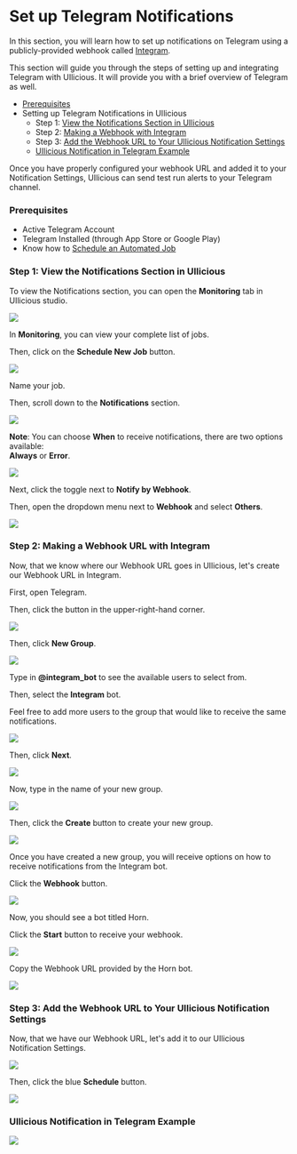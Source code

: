 # Set up Telegram Notifications

In this section, you will learn how to set up notifications on Telegram using a publicly-provided webhook called [Integram](https://integram.org/).

This section will guide you through the steps of setting up and integrating Telegram with UIlicious. It will provide you with a brief overview of Telegram as well.

* [Prerequisites](set-up-telegram-notifications.md#prerequisites)
* Setting up Telegram Notifications in UIlicious
  * Step 1: [View the Notifications Section in UIlicious](set-up-telegram-notifications.md#step-1-view-the-notifications-section-in-uilicious)
  * Step 2: [Making a Webhook with Integram](set-up-telegram-notifications.md#step-2-making-a-webhook-in-discord)&#x20;
  * Step 3: [Add the Webhook URL to Your UIlicious Notification Settings](set-up-telegram-notifications.md#step-3-add-the-webhook-url-to-your-uilicious-notification-settings)
  * [UIlicious Notification in Telegram Example](set-up-telegram-notifications.md#uilicious-notification-in-telegram-example)

Once you have properly configured your webhook URL and added it to your Notification Settings, UIlicious can send test run alerts to your Telegram channel.

### Prerequisites

* Active Telegram Account
* Telegram Installed (through App Store or Google Play)
* Know how to [Schedule an Automated Job](../)

### Step 1: View the Notifications Section in UIlicious

To view the Notifications section, you can open the **Monitoring** tab in UIlicious studio.

![](https://res.cloudinary.com/di7y5b6ed/image/upload/v1652652332/ui-licious/setting-up-notifications/monitoring-tab-active.png)

In **Monitoring**, you can view your complete list of jobs.

Then, click on the **Schedule New Job** button.

![](https://res.cloudinary.com/di7y5b6ed/image/upload/v1653413563/ui-licious/setting-up-notifications/scheduleajob\_c9hyqi.png)

Name your job.

Then, scroll down to the **Notifications** section.

![](https://res.cloudinary.com/di7y5b6ed/image/upload/v1652652712/ui-licious/setting-up-notifications/scroll-to-notifications-section.gif)

**Note**: You can choose **When** to receive notifications, there are two options available: \
**Always** or **Error**.

![](https://res.cloudinary.com/di7y5b6ed/image/upload/v1653501856/ui-licious/setting-up-notifications/telegram/when-to-receive-notifications.png)

Next, click the toggle next to **Notify by Webhook**.

Then, open the dropdown menu next to **Webhook** and select **Others**.



![](https://res.cloudinary.com/di7y5b6ed/image/upload/v1652652028/ui-licious/setting-up-notifications/toggle\_on\_webhooks.gif)

### Step 2: Making a Webhook URL with Integram

Now, that we know where our Webhook URL goes in UIlicious, let's create our Webhook URL in Integram.

First, open Telegram.

Then, click the button in the upper-right-hand corner.

![](https://res.cloudinary.com/di7y5b6ed/image/upload/v1653502479/ui-licious/setting-up-notifications/telegram/telegram-notif-0\_y07o7p.png)

Then, click **New Group**.&#x20;

![](https://res.cloudinary.com/di7y5b6ed/image/upload/v1653502479/ui-licious/setting-up-notifications/telegram/telegram-notif-1\_bqaeg6.png)

Type in **@integram\_bot** to see the available users to select from.

Then, select the **Integram** bot.&#x20;

Feel free to add more users to the group that would like to receive the same notifications.&#x20;

![](https://res.cloudinary.com/di7y5b6ed/image/upload/v1653502480/ui-licious/setting-up-notifications/telegram/telegram-notif-2\_h8j2qh.png)

Then, click **Next**.

![](https://res.cloudinary.com/di7y5b6ed/image/upload/v1653502478/ui-licious/setting-up-notifications/telegram/telegram-notif-3\_p6ylvl.png)

Now, type in the name of your new group.

![](https://res.cloudinary.com/di7y5b6ed/image/upload/v1653502478/ui-licious/setting-up-notifications/telegram/telegram-notif-4\_jabkjs.png)

Then, click the **Create** button to create your new group.

![](https://res.cloudinary.com/di7y5b6ed/image/upload/v1653503570/ui-licious/setting-up-notifications/telegram/telegram-notif-5\_xynqgh.png)

Once you have created a new group, you will receive options on how to receive notifications from the Integram bot.

Click the **Webhook** button.

![](https://res.cloudinary.com/di7y5b6ed/image/upload/v1653502479/ui-licious/setting-up-notifications/telegram/telegram-notif-6\_ohzxfb.png)

Now, you should see a bot titled Horn.

Click the **Start** button to receive your webhook.&#x20;

![](https://res.cloudinary.com/di7y5b6ed/image/upload/v1653502479/ui-licious/setting-up-notifications/telegram/telegram-notif-7\_u3mguj.png)

Copy the Webhook URL provided by the Horn bot.

![](https://res.cloudinary.com/di7y5b6ed/image/upload/v1653502480/ui-licious/setting-up-notifications/telegram/telegram-notif-8\_ycquh3.png)

### Step 3: Add the Webhook URL to Your UIlicious Notification Settings

Now, that we have our Webhook URL, let's add it to our UIlicious Notification Settings.

![](https://res.cloudinary.com/di7y5b6ed/image/upload/v1653502480/ui-licious/setting-up-notifications/telegram/telegram-notif-9\_r8opkb.png)

Then, click the blue **Schedule** button.

![](https://res.cloudinary.com/di7y5b6ed/image/upload/v1653502480/ui-licious/setting-up-notifications/telegram/telegram-notif-10\_y7cnnc.png)

### UIlicious Notification in Telegram Example

![](https://res.cloudinary.com/di7y5b6ed/image/upload/v1653504594/ui-licious/setting-up-notifications/telegram/telegram-example.png)
